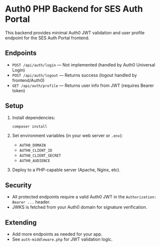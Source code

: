 # Auth0 PHP Backend for SES Auth Portal

This backend provides minimal Auth0 JWT validation and user profile endpoint for the SES Auth Portal frontend.

## Endpoints

- `POST /api/auth/login` — Not implemented (handled by Auth0 Universal Login)
- `POST /api/auth/logout` — Returns success (logout handled by frontend/Auth0)
- `GET /api/auth/profile` — Returns user info from JWT (requires Bearer token)

## Setup

1. Install dependencies:

   ```sh
   composer install
   ```

2. Set environment variables (in your web server or `.env`):
   - `AUTH0_DOMAIN`
   - `AUTH0_CLIENT_ID`
   - `AUTH0_CLIENT_SECRET`
   - `AUTH0_AUDIENCE`

3. Deploy to a PHP-capable server (Apache, Nginx, etc).

## Security
- All protected endpoints require a valid Auth0 JWT in the `Authorization: Bearer ...` header.
- JWKS is fetched from your Auth0 domain for signature verification.

## Extending
- Add more endpoints as needed for your app.
- See `auth-middleware.php` for JWT validation logic.
